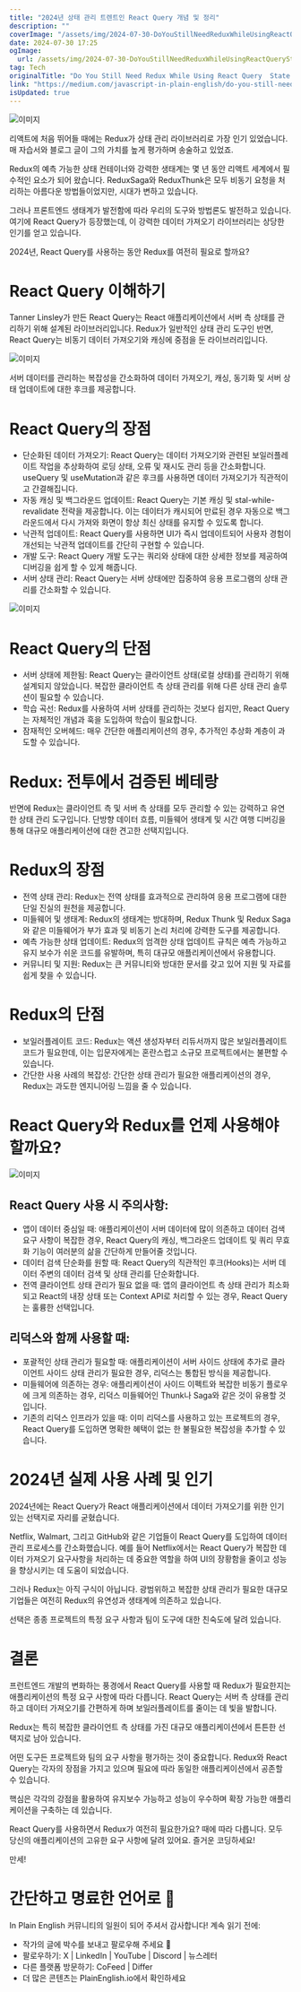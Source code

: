```yaml
---
title: "2024년 상태 관리 트렌트인 React Query 개념 및 정리"
description: ""
coverImage: "/assets/img/2024-07-30-DoYouStillNeedReduxWhileUsingReactQueryStateManagement2024_0.png"
date: 2024-07-30 17:25
ogImage:
  url: /assets/img/2024-07-30-DoYouStillNeedReduxWhileUsingReactQueryStateManagement2024_0.png
tag: Tech
originalTitle: "Do You Still Need Redux While Using React Query  State Management 2024"
link: "https://medium.com/javascript-in-plain-english/do-you-still-need-redux-while-using-react-query-state-management-2024-f4d0ce881946"
isUpdated: true
---
```


![이미지](/assets/img/2024-07-30-DoYouStillNeedReduxWhileUsingReactQueryStateManagement2024_0.png)

리액트에 처음 뛰어들 때에는 Redux가 상태 관리 라이브러리로 가장 인기 있었습니다. 매 자습서와 블로그 글이 그의 가치를 높게 평가하며 송술하고 있었죠.

Redux의 예측 가능한 상태 컨테이너와 강력한 생태계는 몇 년 동안 리액트 세계에서 필수적인 요소가 되어 왔습니다. ReduxSaga와 ReduxThunk은 모두 비동기 요청을 처리하는 아름다운 방법들이었지만, 시대가 변하고 있습니다.

그러나 프론트엔드 생태계가 발전함에 따라 우리의 도구와 방법론도 발전하고 있습니다. 여기에 React Query가 등장했는데, 이 강력한 데이터 가져오기 라이브러리는 상당한 인기를 얻고 있습니다.

<div class="content-ad"></div>

2024년, React Query를 사용하는 동안 Redux를 여전히 필요로 할까요?

# React Query 이해하기

Tanner Linsley가 만든 React Query는 React 애플리케이션에서 서버 측 상태를 관리하기 위해 설계된 라이브러리입니다. Redux가 일반적인 상태 관리 도구인 반면, React Query는 비동기 데이터 가져오기와 캐싱에 중점을 둔 라이브러리입니다.

![이미지](/assets/img/2024-07-30-DoYouStillNeedReduxWhileUsingReactQueryStateManagement2024_1.png)

<div class="content-ad"></div>

서버 데이터를 관리하는 복잡성을 간소화하여 데이터 가져오기, 캐싱, 동기화 및 서버 상태 업데이트에 대한 후크를 제공합니다.

# React Query의 장점

- 단순화된 데이터 가져오기: React Query는 데이터 가져오기와 관련된 보일러플레이트 작업을 추상화하여 로딩 상태, 오류 및 재시도 관리 등을 간소화합니다. useQuery 및 useMutation과 같은 후크를 사용하면 데이터 가져오기가 직관적이고 간결해집니다.
- 자동 캐싱 및 백그라운드 업데이트: React Query는 기본 캐싱 및 stal-while-revalidate 전략을 제공합니다. 이는 데이터가 캐시되어 만료된 경우 자동으로 백그라운드에서 다시 가져와 화면이 항상 최신 상태를 유지할 수 있도록 합니다.
- 낙관적 업데이트: React Query를 사용하면 UI가 즉시 업데이트되어 사용자 경험이 개선되는 낙관적 업데이트를 간단히 구현할 수 있습니다.
- 개발 도구: React Query 개발 도구는 쿼리와 상태에 대한 상세한 정보를 제공하여 디버깅을 쉽게 할 수 있게 해줍니다.
- 서버 상태 관리: React Query는 서버 상태에만 집중하여 응용 프로그램의 상태 관리를 간소화할 수 있습니다.

![이미지](/assets/img/2024-07-30-DoYouStillNeedReduxWhileUsingReactQueryStateManagement2024_2.png)

<div class="content-ad"></div>

# React Query의 단점

- 서버 상태에 제한됨: React Query는 클라이언트 상태(로컬 상태)를 관리하기 위해 설계되지 않았습니다. 복잡한 클라이언트 측 상태 관리를 위해 다른 상태 관리 솔루션이 필요할 수 있습니다.
- 학습 곡선: Redux를 사용하여 서버 상태를 관리하는 것보다 쉽지만, React Query는 자체적인 개념과 훅을 도입하여 학습이 필요합니다.
- 잠재적인 오버헤드: 매우 간단한 애플리케이션의 경우, 추가적인 추상화 계층이 과도할 수 있습니다.

# Redux: 전투에서 검증된 베테랑

반면에 Redux는 클라이언트 측 및 서버 측 상태를 모두 관리할 수 있는 강력하고 유연한 상태 관리 도구입니다. 단방향 데이터 흐름, 미들웨어 생태계 및 시간 여행 디버깅을 통해 대규모 애플리케이션에 대한 견고한 선택지입니다.

<div class="content-ad"></div>

# Redux의 장점

- 전역 상태 관리: Redux는 전역 상태를 효과적으로 관리하여 응용 프로그램에 대한 단일 진실의 원천을 제공합니다.
- 미들웨어 및 생태계: Redux의 생태계는 방대하며, Redux Thunk 및 Redux Saga와 같은 미들웨어가 부가 효과 및 비동기 논리 처리에 강력한 도구를 제공합니다.
- 예측 가능한 상태 업데이트: Redux의 엄격한 상태 업데이트 규칙은 예측 가능하고 유지 보수가 쉬운 코드를 유발하며, 특히 대규모 애플리케이션에서 유용합니다.
- 커뮤니티 및 지원: Redux는 큰 커뮤니티와 방대한 문서를 갖고 있어 지원 및 자료를 쉽게 찾을 수 있습니다.

# Redux의 단점

- 보일러플레이트 코드: Redux는 액션 생성자부터 리듀서까지 많은 보일러플레이트 코드가 필요한데, 이는 입문자에게는 혼란스럽고 소규모 프로젝트에서는 불편할 수 있습니다.
- 간단한 사용 사례의 복잡성: 간단한 상태 관리가 필요한 애플리케이션의 경우, Redux는 과도한 엔지니어링 느낌을 줄 수 있습니다.

<div class="content-ad"></div>

# React Query와 Redux를 언제 사용해야 할까요?

![이미지](/assets/img/2024-07-30-DoYouStillNeedReduxWhileUsingReactQueryStateManagement2024_3.png)

## React Query 사용 시 주의사항:

- 앱이 데이터 중심일 때: 애플리케이션이 서버 데이터에 많이 의존하고 데이터 검색 요구 사항이 복잡한 경우, React Query의 캐싱, 백그라운드 업데이트 및 쿼리 무효화 기능이 여러분의 삶을 간단하게 만들어줄 것입니다.
- 데이터 검색 단순화를 원할 때: React Query의 직관적인 후크(Hooks)는 서버 데이터 주변의 데이터 검색 및 상태 관리를 단순화합니다.
- 전역 클라이언트 상태 관리가 필요 없을 때: 앱의 클라이언트 측 상태 관리가 최소화되고 React의 내장 상태 또는 Context API로 처리할 수 있는 경우, React Query는 훌륭한 선택입니다.

<div class="content-ad"></div>

## 리덕스와 함께 사용할 때:

- 포괄적인 상태 관리가 필요할 때: 애플리케이션이 서버 사이드 상태에 추가로 클라이언트 사이드 상태 관리가 필요한 경우, 리덕스는 통합된 방식을 제공합니다.
- 미들웨어에 의존하는 경우: 애플리케이션이 사이드 이펙트와 복잡한 비동기 플로우에 크게 의존하는 경우, 리덕스 미들웨어인 Thunk나 Saga와 같은 것이 유용할 것입니다.
- 기존의 리덕스 인프라가 있을 때: 이미 리덕스를 사용하고 있는 프로젝트의 경우, React Query를 도입하면 명확한 혜택이 없는 한 불필요한 복잡성을 추가할 수 있습니다.

# 2024년 실제 사용 사례 및 인기

2024년에는 React Query가 React 애플리케이션에서 데이터 가져오기를 위한 인기 있는 선택지로 자리를 굳혔습니다.

<div class="content-ad"></div>

Netflix, Walmart, 그리고 GitHub와 같은 기업들이 React Query를 도입하여 데이터 관리 프로세스를 간소화했습니다. 예를 들어 Netflix에서는 React Query가 복잡한 데이터 가져오기 요구사항을 처리하는 데 중요한 역할을 하여 UI의 장황함을 줄이고 성능을 향상시키는 데 도움이 되었습니다.

그러나 Redux는 아직 구식이 아닙니다. 광범위하고 복잡한 상태 관리가 필요한 대규모 기업들은 여전히 Redux의 유연성과 생태계에 의존하고 있습니다.

선택은 종종 프로젝트의 특정 요구 사항과 팀이 도구에 대한 친숙도에 달려 있습니다.

# 결론

<div class="content-ad"></div>

프런트엔드 개발의 변화하는 풍경에서 React Query를 사용할 때 Redux가 필요한지는 애플리케이션의 특정 요구 사항에 따라 다릅니다. React Query는 서버 측 상태를 관리하고 데이터 가져오기를 간편하게 하며 보일러플레이트를 줄이는 데 빛을 발합니다.

Redux는 특히 복잡한 클라이언트 측 상태를 가진 대규모 애플리케이션에서 튼튼한 선택지로 남아 있습니다.

어떤 도구든 프로젝트와 팀의 요구 사항을 평가하는 것이 중요합니다. Redux와 React Query는 각자의 장점을 가지고 있으며 필요에 따라 동일한 애플리케이션에서 공존할 수 있습니다.

핵심은 각각의 강점을 활용하여 유지보수 가능하고 성능이 우수하며 확장 가능한 애플리케이션을 구축하는 데 있습니다.

<div class="content-ad"></div>

React Query를 사용하면서 Redux가 여전히 필요한가요? 때에 따라 다릅니다. 모두 당신의 애플리케이션의 고유한 요구 사항에 달려 있어요. 즐거운 코딩하세요!

만세!

# 간단하고 명료한 언어로 🚀

In Plain English 커뮤니티의 일원이 되어 주셔서 감사합니다! 계속 읽기 전에:

<div class="content-ad"></div>

- 작가의 글에 박수를 보내고 팔로우해 주세요 👏
- 팔로우하기: X | LinkedIn | YouTube | Discord | 뉴스레터
- 다른 플랫폼 방문하기: CoFeed | Differ
- 더 많은 콘텐츠는 PlainEnglish.io에서 확인하세요
